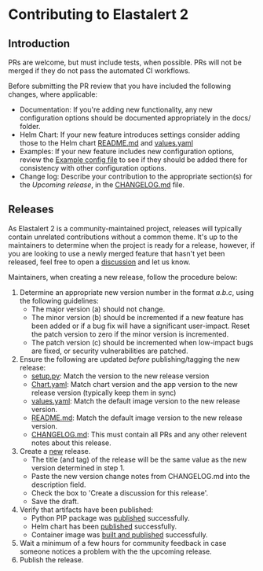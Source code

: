 # Contributing to Elastalert 2

## Introduction

PRs are welcome, but must include tests, when possible. PRs will not be merged if they do not pass
the automated CI workflows. 

Before submitting the PR review that you have included the following changes, where applicable:
- Documentation: If you're adding new functionality, any new configuration options should be documented appropriately in the docs/ folder.
- Helm Chart: If your new feature introduces settings consider adding those to the Helm chart [README.md](chart/elastalert2/README.md) and [values.yaml](chart/elastalert2/values.yaml)
- Examples: If your new feature includes new configuration options, review the [Example config file](config.yaml.example) to see if they should be added there for consistency with other configuration options.
- Change log: Describe your contribution to the appropriate section(s) for the _Upcoming release_, in the [CHANGELOG.md](CHANGELOG.md) file.

## Releases

As Elastalert 2 is a community-maintained project, releases will typically contain unrelated contributions without a common theme. It's up to the maintainers to determine when the project is ready for a release, however, if you are looking to use a newly merged feature that hasn't yet been released, feel free to open a [discussion][5] and let us know.

Maintainers, when creating a new release, follow the procedure below:

1. Determine an appropriate new version number in the format _a.b.c_, using the following guidelines:
	- The major version (a) should not change.
	- The minor version (b) should be incremented if a new feature has been added or if a bug fix will have a significant user-impact. Reset the patch version to zero if the minor version is incremented.
	- The patch version (c) should be incremented when low-impact bugs are fixed, or security vulnerabilities are patched.
2. Ensure the following are updated _before_ publishing/tagging the new release:
	- [setup.py](setup.py): Match the version to the new release version
	- [Chart.yaml](chart/elastalert2/Chart.yaml): Match chart version and the app version to the new release version (typically keep them in sync)
	- [values.yaml](chart/elastalert2/values.yaml): Match the default image version to the new release version.
	- [README.md](chart/elastalert2/README.md): Match the default image version to the new release version.
	- [CHANGELOG.md](CHANGELOG.md): This must contain all PRs and any other relevent notes about this release.
3. Create a [new][1] release.
	- The title (and tag) of the release will be the same value as the new version determined in step 1.
	- Paste the new version change notes from CHANGELOG.md into the description field.
	- Check the box to 'Create a discussion for this release'.
	- Save the draft.
4. Verify that artifacts have been published:
 	- Python PIP package was [published][3] successfully.
 	- Helm chart has been [published][4] successfully.
 	- Container image was [built and published][2] successfully.
5. Wait a minimum of a few hours for community feedback in case someone notices a problem with the the upcoming release.
6. Publish the release.

[1]: https://github.com/jertel/elastalert2/releases/new
[2]: https://github.com/jertel/elastalert2/actions/workflows/publish_image.yml
[3]: https://github.com/jertel/elastalert2/actions/workflows/python-publish.yml
[4]: https://github.com/jertel/elastalert2/actions/workflows/upload_chart.yml
[5]: https://github.com/jertel/elastalert2/discussions